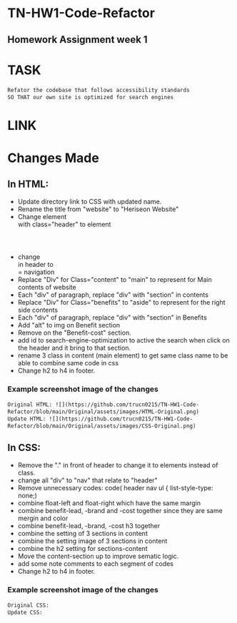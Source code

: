 # TN-HW1-Code-Refactor
## Homework Assignment week 1
# TASK
    Refator the codebase that follows accessibility standards 
    SO THAT our own site is optimized for search engines
# LINK
    
# Changes Made
## In HTML:
* Update directory link to CSS with updated name.
* Rename the <Head> title from "website" to "Heriseon Website"
* Change element <div> with class="header" to element <header>
* change <div> in header to <nav> = navigation
* Replace "Div" for Class="content" to "main" to represent for Main contents of website
* Each "div" of paragraph, replace "div" with "section" in contents
* Replace "Div" for Class="benefits" to "aside" to represent for the right side contents
* Each "div" of paragraph, replace "div" with "section" in Benefits
* Add "alt" to img on Benefit section
* Remove </img> on the "Benefit-cost" section.
* add id to search-engine-optimization to active the search when click on the header and it bring to that section.
* rename 3 class in content (main element) to get same class name to be able to combine same code in css
* Change h2 to h4 in footer.

### Example screenshot image of the changes
    Original HTML: ![](https://github.com/trucn0215/TN-HW1-Code-Refactor/blob/main/Original/assets/images/HTML-Original.png)
    Update HTML: ![](https://github.com/trucn0215/TN-HW1-Code-Refactor/blob/main/Original/assets/images/CSS-Original.png)

## In CSS:
* Remove the "." in front of header to change it to elements instead of class.
* change all "div" to "nav" that relate to "header"
* Remove unnecessary codes:
    code( header nav ul {
        list-style-type: none;)
* combine float-left and float-right which have the same margin
* combine benefit-lead, -brand and -cost together since they are same mergin and color
* combine benefit-lead, -brand, -cost h3 together
* combine the setting of 3 sections in content
* combine the setting image of 3 sections in content
* combine the h2 setting for sections-content
* Move the content-section up to improve sematic logic.
* add some note comments to each segment of codes
* Change h2 to h4 in footer.

### Example screenshot image of the changes
    Original CSS:
    Update CSS: